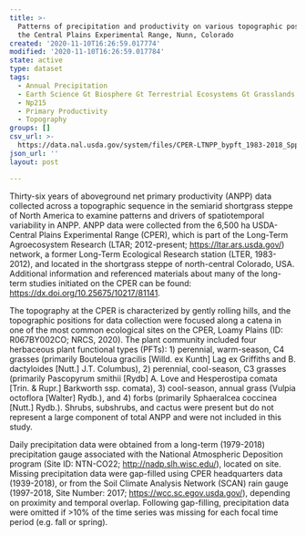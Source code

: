 ```yaml
---
title: >-
  Patterns of precipitation and productivity on various topographic positions on
  the Central Plains Experimental Range, Nunn, Colorado
created: '2020-11-10T16:26:59.017774'
modified: '2020-11-10T16:26:59.017784'
state: active
type: dataset
tags:
  - Annual Precipitation
  - Earth Science Gt Biosphere Gt Terrestrial Ecosystems Gt Grasslands
  - Np215
  - Primary Productivity
  - Topography
groups: []
csv_url: >-
  https://data.nal.usda.gov/system/files/CPER-LTNPP_bypft_1983-2018_SppInFG_DataDictionary.csv
json_url: ''
layout: post

---
```

<p>Thirty-six years of aboveground net primary productivity (ANPP) data collected across a topographic sequence in the semiarid shortgrass steppe of North America to examine patterns and drivers of spatiotemporal variability in ANPP. ANPP data were collected from the 6,500 ha USDA-Central Plains Experimental Range (CPER), which is part of the Long-Term Agroecosystem Research (LTAR; 2012-present; <a href="https://ltar.ars.usda.gov/">https://ltar.ars.usda.gov/</a>) network, a former Long-Term Ecological Research station (LTER, 1983-2012), and located in the shortgrass steppe of north-central Colorado, USA. Additional information and referenced materials about many of the long-term studies initiated on the CPER can be found: <a href="https://dx.doi.org/10.25675/10217/81141">https://dx.doi.org/10.25675/10217/81141</a>.</p>
<p>The topography at the CPER is characterized by gently rolling hills, and the topographic positions for data collection were focused along a catena in one of the most common ecological sites on the CPER, Loamy Plains (ID: R067BY002CO; NRCS, 2020). The plant community included four herbaceous plant functional types (PFTs): 1) perennial, warm-season, C4 grasses (primarily Bouteloua gracilis [Willd. ex Kunth] Lag ex Griffiths and B. dactyloides [Nutt.] J.T. Columbus), 2) perennial, cool-season, C3 grasses (primarily Pascopyrum smithii [Rydb] A. Love and Hesperostipa comata [Trin. & Rupr.] Barkworth ssp. comata), 3) cool-season, annual grass (Vulpia octoflora [Walter] Rydb.), and 4) forbs (primarily Sphaeralcea coccinea [Nutt.] Rydb.). Shrubs, subshrubs, and cactus were present but do not represent a large component of total ANPP and were not included in this study.</p>
<p>Daily precipitation data were obtained from a long-term (1979-2018) precipitation gauge associated with the National Atmospheric Deposition program (Site ID: NTN-CO22; <a href="http://nadp.slh.wisc.edu/">http://nadp.slh.wisc.edu/</a>), located on site. Missing precipitation data were gap-filled using CPER headquarters data (1939-2018), or from the Soil Climate Analysis Network (SCAN) rain gauge (1997-2018, Site Number: 2017; <a href="https://wcc.sc.egov.usda.gov/">https://wcc.sc.egov.usda.gov/</a>), depending on proximity and temporal overlap. Following gap-filling, precipitation data were omitted if &gt;10% of the time series was missing for each focal time period (e.g. fall or spring).</p>

